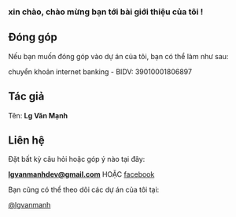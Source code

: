 ### xin chào, chào mừng bạn tới bài giới thiệu của tôi !

## Đóng góp

Nếu bạn muốn đóng góp vào dự án của tôi, bạn có thể làm như sau: 

chuyển khoản internet banking - BIDV: 39010001806897

## Tác giả

Tên: **Lg Văn Mạnh**


## Liên hệ

Đặt bất kỳ câu hỏi hoặc góp ý nào tại đây: 

**lgvanmanhdev@gmail.com** HOẶC [facebook](https://facebook.com/fbvanmanh)

Bạn cũng có thể theo dõi các dự án của tôi tại: 

[@lgvanmanh](https://github.com/lgvanmanh/)


